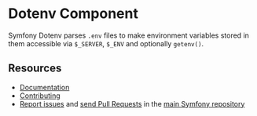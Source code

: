 Dotenv Component
================

Symfony Dotenv parses `.env` files to make environment variables stored in them
accessible via `$_SERVER`, `$_ENV` and optionally `getenv()`.

Resources
---------

  * [Documentation](https://symfony.com/doc/current/components/dotenv.html)
  * [Contributing](https://symfony.com/doc/current/contributing/index.html)
  * [Report issues](https://github.com/symfony/symfony/issues) and
    [send Pull Requests](https://github.com/symfony/symfony/pulls)
    in the [main Symfony repository](https://github.com/symfony/symfony)
